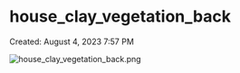 # house_clay_vegetation_back

Created: August 4, 2023 7:57 PM

![house_clay_vegetation_back.png](house_clay_vegetation_back%20524e3e8f3e1449219f497e6b31683e8a/house_clay_vegetation_back.png)